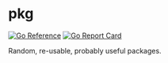 # pkg

[![Go Reference](https://pkg.go.dev/badge/github.com/spy16/pkg.svg)](https://pkg.go.dev/github.com/spy16/pkg) [![Go Report Card](https://goreportcard.com/badge/github.com/spy16/pkg)](https://goreportcard.com/report/github.com/spy16/pkg) 

Random, re-usable, probably useful packages.



